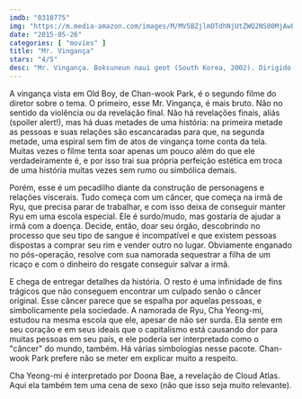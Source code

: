 ```yaml
---
imdb: "0310775"
img: "https://m.media-amazon.com/images/M/MV5BZjlmOTdhNjUtZWQ2NS00MjAwLWI3ZDMtNTNjNzVlMjc5N2MxXkEyXkFqcGdeQXVyNjczODM4MTc@._V1_SY150_CR2,0,101,150_.jpg"
date: "2015-05-26"
categories: [ "movies" ]
title: "Mr. Vingança"
stars: "4/5"
desc: "Mr. Vingança. Boksuneun naui geot (South Korea, 2002). Dirigido por Chan-wook Park. Escrito por Jae-sun Lee, Jong-yong Lee, Mu-yeong Lee, Chan-wook Park. Com Kang-ho Song, Ha-kyun Shin, Doona Bae, Ji-Eun Lim, Bo-bae Han, Se-dong Kim, Dae-yeon Lee, Masashi Fujimoto, Ju-bong Gi."
---
```

A vingança vista em Old Boy, de Chan-wook Park, é o segundo filme do diretor sobre o tema. O primeiro, esse Mr. Vingança, é mais bruto. Não no sentido da violência ou da revelação final. Não há revelações finais, aliás (spoiler alert!), mas há duas metades de uma história: na primeira metade as pessoas e suas relações são escancaradas para que, na segunda metade, uma espiral sem fim de atos de vingança tome conta da tela. Muitas vezes o filme tenta soar apenas um pouco além do que ele verdadeiramente é, e por isso trai sua própria perfeição estética em troca de uma história muitas vezes sem rumo ou simbólica demais. 

Porém, esse é um pecadilho diante da construção de personagens e relações viscerais. Tudo começa com um câncer, que começa na irmã de Ryu, que precisa parar de trabalhar, e com isso deixa de conseguir manter Ryu em uma escola especial. Ele é surdo/mudo, mas gostaria de ajudar a irmã com a doença. Decide, então, doar seu órgão, descobrindo no processo que seu tipo de sangue é incompatível e que existem pessoas dispostas a comprar seu rim e vender outro no lugar. Obviamente enganado no pós-operação, resolve com sua namorada sequestrar a filha de um ricaço e com o dinheiro do resgate conseguir salvar a irmã.

E chega de entregar detalhes da história. O resto é uma infinidade de fins trágicos que não conseguem encontrar um culpado senão o câncer original. Esse câncer parece que se espalha por aquelas pessoas, e simbolicamente pela sociedade. A namorada de Ryu, Cha Yeong-mi, estudou na mesma escola que ele, apesar de não ser surda. Ela sente em seu coração e em seus ideais que o capitalismo está causando dor para muitas pessoas em seu país, e ele poderia ser interpretado como o "câncer" do mundo, também. Há várias simbologias nesse pacote. Chan-wook Park prefere não se meter em explicar muito a respeito.

Cha Yeong-mi é interpretado por Doona Bae, a revelação de Cloud Atlas. Aqui ela também tem uma cena de sexo (não que isso seja muito relevante).
